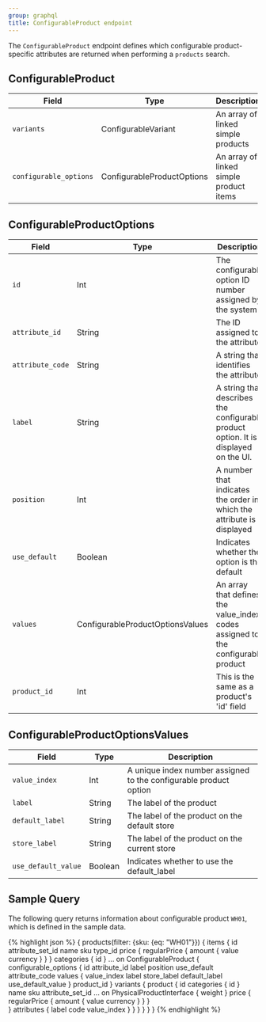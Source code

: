 ```yaml
---
group: graphql
title: ConfigurableProduct endpoint
---
```


The `ConfigurableProduct` endpoint defines which configurable product-specific attributes are returned when performing a `products` search.

## ConfigurableProduct

Field | Type | Description
--- | --- | ---
`variants` | ConfigurableVariant | An array of linked simple products
`configurable_options` | ConfigurableProductOptions | An array of linked simple product items

## ConfigurableProductOptions

Field | Type | Description
--- | --- | ---
`id` | Int | The configurable option ID number assigned by the system
`attribute_id` | String | The ID assigned to the attribute
`attribute_code` | String | A string that identifies the attribute
`label` | String | A string that describes the configurable product option. It is displayed on the UI.
`position` | Int | A number that indicates the order in which the attribute is displayed
`use_default` | Boolean | Indicates whether the option is the default
`values` | ConfigurableProductOptionsValues | An array that defines the value_index codes assigned to the configurable product
`product_id` | Int | This is the same as a product's 'id' field

## ConfigurableProductOptionsValues

Field | Type | Description
--- | --- | ---
`value_index` | Int | A unique index number assigned to the configurable product option
`label` | String | The label of the product
`default_label` | String | The label of the product on the default store
`store_label` | String | The label of the product on the current store
`use_default_value` | Boolean | Indicates whether to use the default_label

## Sample Query

The following query returns information about configurable product `WH01`, which is defined in the sample data.

{% highlight json %}
{
  products(filter: {sku: {eq: "WH01"}}) {
    items {
      id
      attribute_set_id
      name
      sku
      type_id
      price {
        regularPrice {
          amount {
            value
            currency
          }
        }
      }
      categories {
        id
      }
      ... on ConfigurableProduct {
        configurable_options {
          id
          attribute_id
          label
          position
          use_default
          attribute_code
          values {
            value_index
            label
            store_label
            default_label
            use_default_value
          }
          product_id
        }
        variants {
          product {
            id
            categories {
        			id
      			}
            name
            sku
            attribute_set_id
            ... on PhysicalProductInterface {
              weight
            }
            price {
              regularPrice {
                amount {
                  value
                  currency
                }
              }
            }            
          }
          attributes {
            label
            code
            value_index
          }
        }
      }
    }
  }
}
{% endhighlight %}
